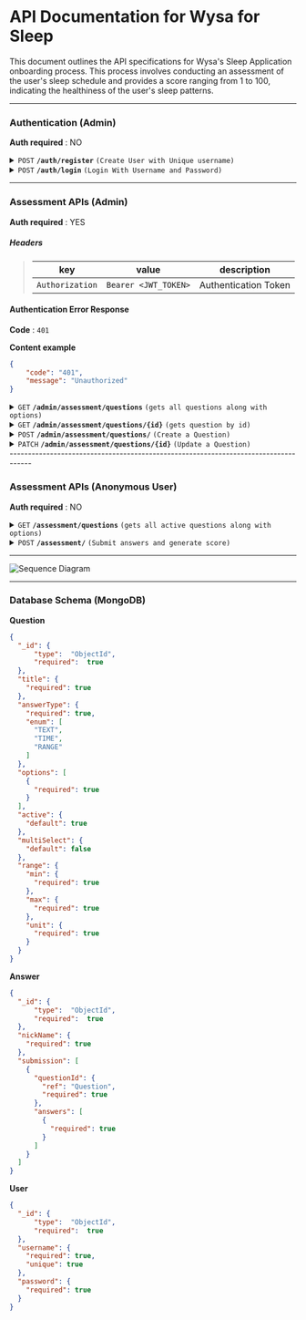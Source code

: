 ﻿
# API Documentation for Wysa for Sleep

This document outlines the API specifications for Wysa's Sleep Application onboarding process. This process involves conducting an assessment of the user's sleep schedule and provides a score ranging from 1 to 100, indicating the healthiness of the user's sleep patterns.

------------------------------------------------------------------------------------------

### Authentication (Admin)
**Auth required** : NO
<details>
 <summary><code>POST</code> <code><b>/auth/register</b></code> <code>(Create User with Unique username)</code></summary>

##### Parameters

> None

##### Body constraints
```json
{
	"username": "string",
	"password": "alpha numeric string with minimum 8 characters including at least 1 digit and 1 uppercase character"
}
```
##### Body Example
```json
{
	"username": "testuser",
	"password": "Password123"
}
```

##### Responses

 - ##### Success Response
   
   **Code** : `200`
   
   **Content example**
   ```json
   {
	   "message" : "User Created Successfully"
   }
   ```
 - ##### Error Response - Bad Request
	 
   **Code** : `400`
   
   **Content example**
   ```json
   {
	   "code" : "400",
	   "errors" : ["Username is required"]
	}
   ```
  - ##### Error Response - Username Taken
	 
	   **Code** : `409`
	   
	   **Content example**
	   ```json
	   {
		   "code" : "409",
		   "message" : "Username is Already Taken"
		}
	   ```
</details>
<details>
 <summary><code>POST</code> <code><b>/auth/login</b></code> <code>(Login With Username and Password)</code></summary>


##### Parameters

> None

##### Body constraints
```json
{
	"username": "String",
	"password": "alpha numeric string with minimum 8 characters including at least 1 digit and 1 uppercase character"
}
```
##### Body Example
```json
{
	"username": "testuser",
	"password": "Password123"
}
```

##### Responses

 - ##### Success Response
   
   **Code** : `200`
   
   **Content example**
   ```json
   {
	   "token" : "eyJhbGciOiJIUzI1NiIsInR5cCI6IkpXVCJ9.eyJzdWIiOiIxMjM0NTY3ODkwIiwibmFtZSI6IkpvaG4gRG9lIiwiaWF0IjoxNTE2MjM5MDIyfQ.SflKxwRJSMeKKF2QT4fwpMeJf36POk6yJV_adQssw5c"
   }
   ```
 - ##### Error Response - Bad Request
	 
   **Code** : `400`
   
   **Content example**
   ```json
   {
	   "code" : "400",
	   "errors" : ["Username is required"]
	}
   ```
  - ##### Error Response - Invalid Credentials
	 
	   **Code** : `401`
	   
	   **Content example**
	   ```json
	   {
		   "code" : "401",
		   "message" : "Invalid Username or Password"
		}
	   ```
</details>

------------------------------------------------------------------------------------------

### Assessment APIs (Admin)

**Auth required** : YES

##### Headers

> | key     | value                                       | description                                        |
> |---------------|-----------------------------------|---------------------------------------------------------------------|
> | `Authorization`      | `Bearer <JWT_TOKEN>` | Authentication Token                         |

#### Authentication Error Response

   **Code** : `401`
   
   **Content example**
   ```json
   {
	   "code": "401",
	   "message": "Unauthorized"
   }
   ```


<details>
 <summary><code>GET</code> <code><b>/admin/assessment/questions</b></code> <code>(gets all questions along with options)</code></summary>

##### Parameters

> None

##### Body

> None

##### Responses
 - ##### Success Response
   
   **Code** : `200`
   
   **Content example**
   ```json
   {
	   "questions" : [
	    {
		    "_id": "3b8e2275-5e03-4f09-9a9c-4736e21c20e0",
		    "title": "How many hours of sleep did you get last night?",
		    "answerType": "RANGE",
		    "active": true,
		    "multiSelect": false,
		    "range": {
			      "min": 1,
			      "max": 12,
			      "unit": "hr"
			 }
	    },
	    {
		    "_id": "6a2e635b-c3cd-4b2e-85bb-7ef77e4b0b92",
		    "title": "Did you experience any difficulty falling asleep?",
		    "answerType": "TEXT",
		    "options": ["Yes", "No"],
		    "active": true,
		    "multiSelect": false
	     },
		 {
		    "_id": "f1eae8c8-ee12-45a5-aa91-4a61a79654a9",
		    "title": "What time did you go to bed last night?",
		    "answerType": "TIME",
		    "active": true,
		    "multiSelect": false
		  }
		]
   }
   ```
  </details>
<details>
 <summary><code>GET</code> <code><b>/admin/assessment/questions/{id}</b></code> <code>(gets question by id)</code></summary>

##### Parameters
> | name      |  type     | data type               | description                                                           |
> |-----------|-----------|-------------------------|-----------------------------------------------------------------------|
> | id      |  required | uuid  | Question ID  |


##### Body

> None

##### Responses
 - ##### Success Response
   
   **Code** : `200`
   
   **Content example**
   ```json
   {
	   "question": {
		    "_id": "3b8e2275-5e03-4f09-9a9c-4736e21c20e0",
		    "title": "How many hours of sleep did you get last night?",
		    "answerType": "RANGE",
		    "active": true,
		    "multiSelect": false,
		    "range": {
			      "min": 1,
			      "max": 12,
			      "unit": "hr"
			 }
	    }
   }
   ```
  - ##### Error Response - Not Found
   
	   **Code** : `404`
	   
	   **Content example**
	   ```json
	   {
		   "code": "404",
		   "message": "Question with given ID not found"
	   }
	   ```
</details>
<details>
 <summary><code>POST</code> <code><b>/admin/assessment/questions/</b></code> <code>(Create a Question)</code></summary>

##### Parameters

> None

##### Body constraints
```json
{
   {
	  "title": {
	    "type": "String",
	    "required": true
	  },
	  "answerType": {
	    "type": "String",
	    "required": true,
	    "enum": ["TEXT", "TIME", "RANGE"]
	  },
	  "options": [
	    {
	      "type": "String",
	      "required": true
	    }
	  ],
	  "active": {
	    "type": "Boolean",
	    "required": false
	  },
	  "multiSelect": {
	    "type": "Boolean",
	    "required": false
	  },
	  "range": {
	    "min": {
	      "type": "Number",
	      "required": true
	    },
	    "max": {
	      "type": "Number",
	      "required": true
	    },
	    "unit": {
	      "type": "String",
	      "required": true
	    }
	  }
   }
}
```
##### Body Example
```json
{
    "title": "How many hours of sleep did you get last night?",
    "answerType": "RANGE",
    "multiSelect": false,
    "range": {
	      "min": 1,
	      "max": 12,
	      "unit": "hr"
	 }
}
```
##### Responses
 - ##### Success Response
   
   **Code** : `200`
   
   **Content example**
   ```json
   {
	   "question": {
		    "_id": "3b8e2275-5e03-4f09-9a9c-4736e21c20e0",
		    "title": "How many hours of sleep did you get last night?",
		    "answerType": "RANGE",
		    "active": true,
		    "multiSelect": false,
		    "range": {
			      "min": 1,
			      "max": 12,
			      "unit": "hr"
			 }
	    },
	    "message": "Question Created Successfully"
   }
   ```
  - ##### Error Response - Bad Request
	 
	   **Code** : `400`
	   
	   **Content example**
	   ```json
	   {
		   "code" : "400",
		   "errors" : ["Title is required"]
		}
	   ```
</details>
<details>
 <summary><code>PATCH</code> <code><b>/admin/assessment/questions/{id}</b></code> <code>(Update a Question)</code></summary>

##### Parameters
> | name      |  type     | data type               | description                                                           |
> |-----------|-----------|-------------------------|-----------------------------------------------------------------------|
> | id      |  required | uuid  | Question ID  |


##### Body constraints
```json
{
   {
	  "title": {
	    "type": "String"
	  },
	  "answerType": {
	    "type": "String",
	    "enum": ["TEXT", "TIME", "RANGE"]
	  },
	  "options": [
	    {
	      "type": "String"
	    }
	  ],
	  "active": {
	    "type": "Boolean"
	  },
	  "multiSelect": {
	    "type": "Boolean"
	  },
	  "range": {
	    "min": {
	      "type": "Number"
	    },
	    "max": {
	      "type": "Number"
	    },
	    "unit": {
	      "type": "String"
	    }
	  }
   }
}
```
##### Body Example
```json
{
    "title": "How many hours of sleep did you get last night?"
}
```
##### Responses
 - ##### Success Response
   
   **Code** : `200`
   
   **Content example**
   ```json
   {
	   "question": {
		    "_id": "3b8e2275-5e03-4f09-9a9c-4736e21c20e0",
		    "title": "How many hours of sleep did you get last night?",
		    "answerType": "RANGE",
		    "active": true,
		    "multiSelect": false,
		    "range": {
			      "min": 1,
			      "max": 12,
			      "unit": "hr"
			 }
	    },
	    "message": "Question Updated Successfully"
   }
   ```
  - ##### Error Response - Bad Request
	 
	   **Code** : `400`
	   
	   **Content example**
	   ```json
	   {
		   "code" : "400",
		   "errors" : ["Title can't be empty"]
		}
	   ```
- ##### Error Response - Not Found
   
   **Code** : `404`
   
   **Content example**
   ```json
   {
	   "code": "404",
	   "message": "Question with given ID not found"
   }
   ```
   </details>
   ------------------------------------------------------------------------------------
 ### Assessment APIs (Anonymous User)
 **Auth required** : NO
 <details>
 <summary><code>GET</code> <code><b>/assessment/questions</b></code> <code>(gets all active questions along with options)</code></summary>

##### Parameters

> None

##### Body

> None

##### Responses
 - ##### Success Response
   
   **Code** : `200`
   
   **Content example**
   ```json
   {
	   "questions" : [
	    {
		    "_id": "3b8e2275-5e03-4f09-9a9c-4736e21c20e0",
		    "title": "How many hours of sleep did you get last night?",
		    "answerType": "RANGE",
		    "multiSelect": false,
		    "range": {
			      "min": 1,
			      "max": 12,
			      "unit": "hr"
			 }
	    },
	    {
		    "_id": "6a2e635b-c3cd-4b2e-85bb-7ef77e4b0b92",
		    "title": "Did you experience any difficulty falling asleep?",
		    "answerType": "TEXT",
		    "options": ["Yes", "No"],
		    "multiSelect": false
	     },
		 {
		    "_id": "f1eae8c8-ee12-45a5-aa91-4a61a79654a9",
		    "title": "What time did you go to bed last night?",
		    "answerType": "TIME",
		    "multiSelect": false
		  }
		]
   }
   ```
 </details>
 <details>
  <summary><code>POST</code> <code><b>/assessment/</b></code> <code>(Submit answers and generate score)</code></summary>

  ##### Parameters

> None

##### Body constraints
```json
{
	"nickName": {
		"type": "String",
		"required": true
	},
	"submission": [
		{
			"questionId": {
				"type": "uuid",
				"required": true
			},
			"answers": [
				{
					"type": "String",
					"required": true
				}
			]
		}
	]
}
```
##### Body Example
```json
{
    "nickName": "John",
    "submission": [
	    {
		    "questionId": "3b8e2275-5e03-4f09-9a9c-4736e21c20e0",
		    "answers":  ["7.5"]
	    },
	    {
		    "questionId": "6a2e635b-c3cd-4b2e-85bb-7ef77e4b0b92", 
		    "answers": ["Yes"]
	    },
	    {
		    "questionId": "f1eae8c8-ee12-45a5-aa91-4a61a79654a9",
		    "answers":  ["10 PM"]
	    }
    ]
}
```
##### Responses
 - ##### Success Response
   
   **Code** : `200`
   
   **Content example**
   ```json
   {
	   "score": 80,
	   "token": "eyJhbGciOiJIUzI1NiIsInR5cCI6IkpXVCJ9.eyJzdWIiOiIxMjM0NTY3ODkwIiwibmFtZSI6IkpvaG4gRG9lIiwiaWF0IjoxNTE2MjM5MDIyfQ.SflKxwRJSMeKKF2QT4fwpMeJf36POk6yJV_adQssw5c"
   }
   ```
  - ##### Error Response - Bad Request
 
	   **Code** : `400`
	   
	   **Content example**
	   ```json
	   {
		   "code" : "400",
		   "errors" : ["answers can't be empty"]
		}
	   ```
  - ##### Error Response - Not Found
 
	   **Code** : `404`
	   
	   **Content example**
	   ```json
	   {
		   "code" : "404",
		   "message" : "Invalid Question ID"
		}
	   ```
 </details>

---

![Sequence Diagram](https://i.ibb.co/6mWHNB9/diagram.png)

---

### Database Schema (MongoDB)

**Question**
```json
{
  "_id": {  
	  "type":  "ObjectId",  
	  "required":  true  
  },
  "title": {
    "required": true
  },
  "answerType": {
    "required": true,
    "enum": [
      "TEXT",
      "TIME",
      "RANGE"
    ]
  },
  "options": [
    {
      "required": true
    }
  ],
  "active": {
    "default": true
  },
  "multiSelect": {
    "default": false
  },
  "range": {
    "min": {
      "required": true
    },
    "max": {
      "required": true
    },
    "unit": {
      "required": true
    }
  }
}
```

**Answer**
```json
{
  "_id": {  
	  "type":  "ObjectId",  
	  "required":  true  
  },
  "nickName": {
    "required": true
  },
  "submission": [
    {
      "questionId": {
        "ref": "Question",
        "required": true
      },
      "answers": [
        {
          "required": true
        }
      ]
    }
  ]
}
```
**User**
```json
{
  "_id": {  
	  "type":  "ObjectId",  
	  "required":  true  
  },
  "username": {
    "required": true,
    "unique": true
  },
  "password": {
    "required": true
  }
}
```
